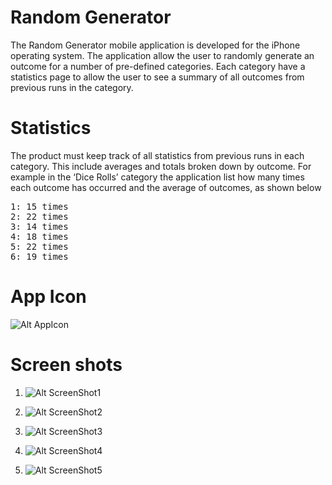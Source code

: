 # Random Generator #
The Random Generator mobile application is developed for the iPhone operating system. The application allow the user to randomly generate an outcome for a number of pre-defined categories. Each category have a statistics page to allow the user to see a summary of all outcomes from previous runs in the category.

# Statistics #
The product must keep track of all statistics from previous runs in each category. This include averages and totals broken down by outcome. For example in the  ‘Dice Rolls’ category the application list  how many times each outcome has occurred and the average of outcomes, as shown below
<pre>
1: 15 times
2: 22 times
3: 14 times
4: 18 times
5: 22 times
6: 19 times
</pre>

# App Icon #
![Alt AppIcon](randomgenerator/blob/master/AppIcon.jpg?raw=true "App Icon")

# Screen shots #
1. ![Alt ScreenShot1](randomgenerator/blob/master/ScreenShot1.png?raw=true "1")

2. ![Alt ScreenShot2](randomgenerator/blob/master/ScreenShot2.png?raw=true "2")

3. ![Alt ScreenShot3](randomgenerator/blob/master/ScreenShot3.png?raw=true "3")

4. ![Alt ScreenShot4](randomgenerator/blob/master/ScreenShot4.png?raw=true "4")

5. ![Alt ScreenShot5](randomgenerator/blob/master/ScreenShot5.png?raw=true "5")

